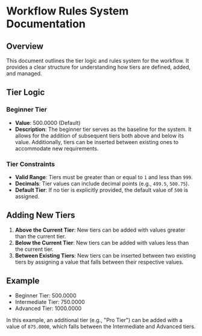 # Workflow Rules System Documentation

## Overview
This document outlines the tier logic and rules system for the workflow. It provides a clear structure for understanding how tiers are defined, added, and managed.

## Tier Logic

### Beginner Tier
- **Value**: 500.0000 (Default)
- **Description**: The beginner tier serves as the baseline for the system. It allows for the addition of subsequent tiers both above and below its value. Additionally, tiers can be inserted between existing ones to accommodate new requirements.

### Tier Constraints
- **Valid Range**: Tiers must be greater than or equal to `1` and less than `999`.
- **Decimals**: Tier values can include decimal points (e.g., `499.5`, `500.75`).
- **Default Tier**: If no tier is explicitly provided, the default value of `500` is assigned.

## Adding New Tiers
1. **Above the Current Tier**: New tiers can be added with values greater than the current tier.
2. **Below the Current Tier**: New tiers can be added with values less than the current tier.
3. **Between Existing Tiers**: New tiers can be inserted between two existing tiers by assigning a value that falls between their respective values.

## Example
- Beginner Tier: 500.0000
- Intermediate Tier: 750.0000
- Advanced Tier: 1000.0000

In this example, an additional tier (e.g., "Pro Tier") can be added with a value of `875.0000`, which falls between the Intermediate and Advanced tiers.

